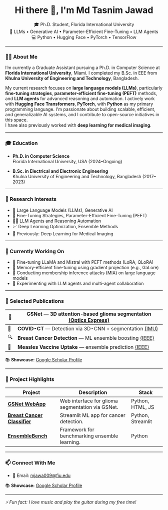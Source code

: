 <h1 align="center">Hi there 👋, I'm Md Tasnim Jawad</h1>
<p align="center">
  🎓 Ph.D. Student, Florida International University <br/>
  🤖 LLMs • Generative AI • Parameter-Efficient Fine-Tuning • LLM Agents <br/>
  💻 Python • Hugging Face • PyTorch • TensorFlow
</p>

---

### 🧑‍💻 About Me

I’m currently a Graduate Assistant pursuing a Ph.D. in Computer Science at **Florida International University**, Miami. I completed my B.Sc. in EEE from **Khulna University of Engineering and Technology**, Bangladesh.

My current research focuses on **large language models (LLMs)**, particularly **fine-tuning strategies**, **parameter-efficient fine-tuning (PEFT)** methods, and **LLM agents** for advanced reasoning and automation. I actively work with **Hugging Face Transformers**, **PyTorch**, with **Python** as my primary programming language. I'm passionate about building scalable, efficient, and generalizable AI systems, and I contribute to open-source initiatives in this space.  
I have also previously worked with **deep learning for medical imaging**.

---

### 🎓 Education

- **Ph.D. in Computer Science**  
  Florida International University, USA (2024–Ongoing)

- **B.Sc. in Electrical and Electronic Engineering**  
  Khulna University of Engineering and Technology, Bangladesh (2017–2023)

---

### 📌 Research Interests

- 🧠 Large Language Models (LLMs), Generative AI  
- 🔧 Fine-Tuning Strategies, Parameter-Efficient Fine-Tuning (PEFT)  
- 🧑‍💻 LLM Agents and Reasoning Automation  
- 📈 Deep Learning Optimization, Ensemble Methods  
- 🧬 Previously: Deep Learning for Medical Imaging

---

### 🔭 Currently Working On

- 🧠 Fine-tuning LLaMA and Mistral with PEFT methods (LoRA, QLoRA)  
- 💾 Memory-efficient fine-tuning using gradient projection (e.g., GaLore)  
- 🔐 Conducting membership inference attacks (MIA) on large language models  
- 🤖 Experimenting with LLM agents and multi-agent collaboration

---

### 🔬 Selected Publications

| 🧠 | **GSNet** — 3D attention-based glioma segmentation [(Optics Express)](https://doi.org/10.1364/OE.499054) |
|----|--------------------------------------------------------------------------------------------------------|
| 🦠 | **COVID-CT** — Detection via 3D-CNN + segmentation [(IMU)](https://doi.org/10.1016/j.imu.2021.100709)  |
| 🔍 | **Breast Cancer Detection** — ML ensemble boosting [(IEEE)](https://ieeexplore.ieee.org/document/9850750) |
| 💉 | **Measles Vaccine Uptake** — ensemble prediction [(IEEE)](https://ieeexplore.ieee.org/abstract/document/9524617) |

📚 **Showcase:** [Google Scholar Profile](https://scholar.google.com/citations?user=6VOwVbwAAAAJ)

---

### 🚀 Project Highlights

| Project | Description | Stack |
|---------|-------------|-------|
| [**GSNet WebApp**](https://github.com/006jawad/GSNet_/tree/main/WebApp) | Web interface for glioma segmentation via GSNet. | Python, HTML, JS |
| [**Breast Cancer Classifier**](https://github.com/006jawad/Breast-Cancer-Classification) | Streamlit ML app for cancer detection. | Python, Streamlit |
| [**EnsembleBench**](https://github.com/006jawad/EnsembleBench) | Framework for benchmarking ensemble learning. | Python |

---

### 📫 Connect With Me

- 📧 Email: mjawa009@fiu.edu  
<!-- - 💬 [Facebook](https://www.facebook.com/jawad.eee06.17) -->

📚 **Showcase:** [Google Scholar Profile](https://scholar.google.com/citations?user=6VOwVbwAAAAJ)

---

<!--
### 📊 GitHub Stats *(Optional)*

<p align="center">
  <img src="https://github-readme-stats.vercel.app/api?username=006jawad&show_icons=true&theme=default" height="150" />
  <img src="https://github-readme-stats.vercel.app/api/top-langs/?username=006jawad&layout=compact&theme=default" height="150" />
</p>

---
-->

*⚡ Fun fact: I love music and play the guitar during my free time!*
